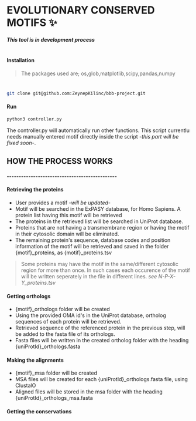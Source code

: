 # EVOLUTIONARY CONSERVED MOTIFS ✨
##### _This tool is in development process_
#
#### Installation


>The packages used are;
>os,glob,matplotlib,scipy,pandas,numpy
#
```sh
git clone git@github.com:ZeynepKilinc/bbb-project.git
```
#### Run
```sh
python3 controller.py
```
The controller.py will automatically run other functions. This script currentlu needs manually entered motif directly inside the script _-this part will be fixed soon-_. 

## HOW THE PROCESS WORKS
#### ----------------------------------------------

#### Retrieving the proteins
- User provides a motif _-will be updated-_
- Motif will be searched in the ExPASY database, for Homo Sapiens. A protein list having this motif will be retrieved
- The proteins in the retrieved list will be searched in UniProt database.
- Proteins that are not having a transmembrane region or having the motif in their cytosolic domain will be eliminated.
- The remaining protein's sequence, database codes and position information of the motif will be retrieved and saved in the folder {motif}_proteins, as {motif}_proteins.tsv

>Some proteins may have the motif in the same/different cytosolic region for more than once. In such cases each occurence of the motif will be written seperately in the file in different lines. _see N-P-X-Y\_proteins.tsv_

#### Getting orthologs
- {motif}_orthologs folder will be created
- Using the provided OMA id's in the UniProt database, ortholog sequences of each protein will be retrieved.
- Retrieved sequence of the referenced protein in the previous step, will be added to the fasta file of its orthologs.
- Fasta files will be written in the created ortholog folder with the heading {uniProtId}_orthologs.fasta

#### Making the alignments
- {motif}_msa folder will be created
- MSA files will be created for each {uniProtId}_orthologs.fasta file, using ClustalO
- Aligned files will be stored in the msa folder with the heading {uniProtId}_orthologs_msa.fasta

#### Getting the conservations
